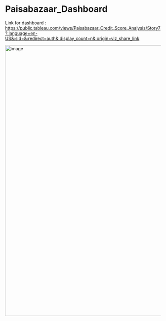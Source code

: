 # Paisabazaar_Dashboard


Link for dashboard :
https://public.tableau.com/views/Paisabazaar_Credit_Score_Analysis/Story7?:language=en-US&:sid=&:redirect=auth&:display_count=n&:origin=viz_share_link

<img width="1662" height="878" alt="image" src="https://github.com/user-attachments/assets/24962181-67b1-4121-976d-aa3fe1f0cff5" />
